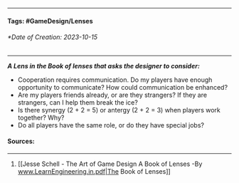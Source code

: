 __________________________________________________________________________
#### **Tags:** #GameDesign/Lenses  
###### *Date of Creation: 2023-10-15
__________________________________________________________________________

***A Lens in the Book of lenses that asks the designer to consider:***
- Cooperation requires communication. Do my players have enough opportunity to communicate? How could communication be enhanced?
- Are my players friends already, or are they strangers? If they are strangers, can I help them break the ice?
- Is there synergy (2 + 2 = 5) or antergy (2 + 2 = 3) when players work together? Why?
- Do all players have the same role, or do they have special jobs?
#### Sources:
__________________________________________________________________________
1. [[Jesse Schell - The Art of Game Design A Book of Lenses -By www.LearnEngineering.in.pdf|The Book of Lenses]]
